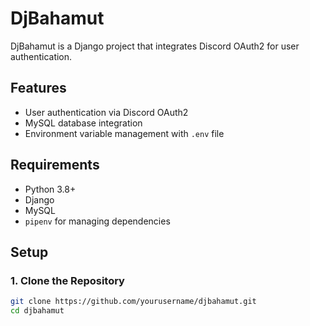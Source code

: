 # DjBahamut

DjBahamut is a Django project that integrates Discord OAuth2 for user authentication.

## Features

- User authentication via Discord OAuth2
- MySQL database integration
- Environment variable management with `.env` file

## Requirements

- Python 3.8+
- Django
- MySQL
- `pipenv` for managing dependencies

## Setup

### 1. Clone the Repository

```sh
git clone https://github.com/yourusername/djbahamut.git
cd djbahamut



